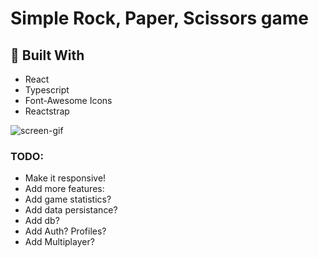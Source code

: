 # Simple Rock, Paper, Scissors game

## :hammer: Built With
- React
- Typescript
- Font-Awesome Icons
- Reactstrap

![screen-gif](https://i.imgur.com/4eyaA9L.gif)

### TODO:
-  Make it responsive!
-  Add more features:
-  Add game statistics?
-  Add data persistance?
-  Add db?
-  Add Auth? Profiles?
-  Add Multiplayer?